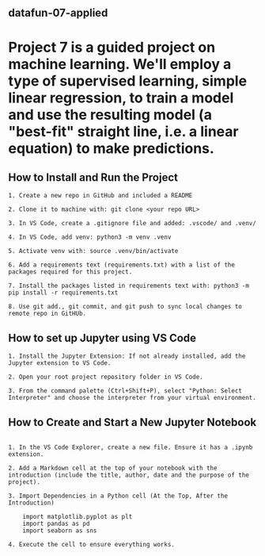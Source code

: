 ## datafun-07-applied

# Project 7 is a guided project on machine learning. We'll employ a type of supervised learning, simple linear regression, to train a model and use the resulting model (a "best-fit" straight line, i.e. a linear equation) to make predictions.

## How to Install and Run the Project 
```
1. Create a new repo in GitHub and included a README

2. Clone it to machine with: git clone <your repo URL>

3. In VS Code, create a .gitignore file and added: .vscode/ and .venv/

4. In VS Code, add venv: python3 -m venv .venv

5. Activate venv with: source .venv/bin/activate

6. Add a requirements text (requirements.txt) with a list of the packages required for this project. 

7. Install the packages listed in requirements text with: python3 -m pip install -r requirements.txt

8. Use git add., git commit, and git push to sync local changes to remote repo in GitHUb.

```

## How to set up Jupyter using VS Code
```
1. Install the Jupyter Extension: If not already installed, add the Jupyter extension to VS Code. 

2. Open your root project repository folder in VS Code.

3. From the command palette (Ctrl+Shift+P), select "Python: Select Interpreter" and choose the interpreter from your virtual environment.

```

## How to Create and Start a New Jupyter Notebook

```

1. In the VS Code Explorer, create a new file. Ensure it has a .ipynb extension.

2. Add a Markdown cell at the top of your notebook with the introduction (include the title, author, date and the purpose of the project).

3. Import Dependencies in a Python cell (At the Top, After the Introduction)

    import matplotlib.pyplot as plt
    import pandas as pd
    import seaborn as sns

4. Execute the cell to ensure everything works. 

```

 